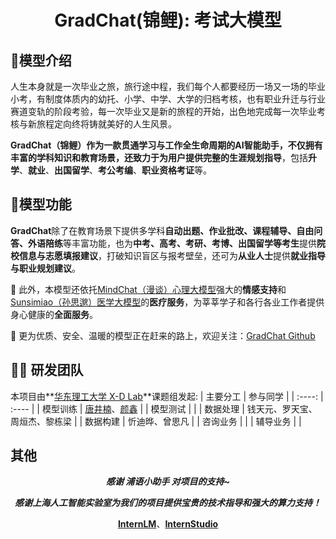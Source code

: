 <h1 align="center">GradChat(锦鲤): 考试大模型</h1>  

## 🔎模型介绍
人生本身就是一次毕业之旅，旅行途中程，我们每个人都要经历一场又一场的毕业小考，有制度体质内的幼托、小学、中学、大学的归档考核，也有职业升迁与行业赛道变轨的阶段考验，每一次毕业又是新的旅程的开始，出色地完成每一次毕业考核与新旅程定向终将铸就美好的人生风景。

**GradChat（锦鲤）**作为一款贯通学习与工作全生命周期的AI智能助手，不仅拥有丰富的学科知识和教育场景，还致力于为用户提供完整的**生涯规划指导**，包括**升学**、**就业**、**出国留学**、**考公考编**、**职业资格考证**等。

## 🦊模型功能
**GradChat**除了在教育场景下提供多学科**自动出题、作业批改、课程辅导、自由问答、外语陪练**等丰富功能，也为**中考、高考、考研、考博、出国留学等考生**提供**院校信息与志愿填报建议**，打破知识盲区与报考壁垒，还可为**从业人士**提供**就业指导与职业规划建议**。

🙅‍ 此外，本模型还依托[MindChat（漫谈）心理大模型](https://github.com/X-D-Lab/MindChat)强大的**情感支持**和[Sunsimiao（孙思邈）医学大模型](https://github.com/X-D-Lab/Sunsimiao)的**医疗服务**，为莘莘学子和各行各业工作者提供身心健康的**全面服务**。


👏 更为优质、安全、温暖的模型正在赶来的路上，欢迎关注：[GradChat Github](https://github.com/X-D-Lab/GradChat)


## 👨‍💻 研发团队

本项目由**[华东理工大学 X-D Lab](https://github.com/X-D-Lab)**课题组发起:
| 主要分工 | 参与同学 |
| :----: | :---- |
| 模型训练 | [唐井楠](https://github.com/jingnant)、[颜鑫](https://github.com/thomas-yanxin) |
| 模型测试 |  |
| 数据处理 | 钱天元、罗天宝、周烜杰、黎栋梁 |
| 数据构建 | 忻迪晔、曾思凡 |
| 咨询业务 |  |
| 辅导业务 |  |


## 其他
<div align="center">

***感谢 浦语小助手 对项目的支持~***

***感谢上海人工智能实验室为我们的项目提供宝贵的技术指导和强大的算力支持！***

[**InternLM**](https://github.com/InternLM/InternLM)、[**InternStudio**](https://studio.intern-ai.org.cn/)

</a>

</div>
